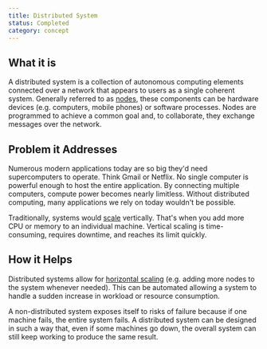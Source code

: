 ```yaml
---
title: Distributed System
status: Completed
category: concept
---
```


## What it is
A distributed system is a collection of autonomous computing elements connected over a network that appears to users as a single coherent system. Generally referred to as [nodes](https://github.com/cncf/glossary/blob/main/definitions/nodes.md), these components can be hardware devices (e.g. computers, mobile phones) or software processes. Nodes are programmed to achieve a common goal and, to collaborate, they exchange messages over the network. 

## Problem it Addresses
Numerous modern applications today are so big they'd need supercomputers to operate. Think Gmail or Netflix. No single computer is powerful enough to host the entire application. By connecting multiple computers, compute power becomes nearly limitless. Without distributed computing, many applications we rely on today wouldn't be possible. 

Traditionally, systems would [scale](https://github.com/cncf/glossary/blob/main/definitions/scalability.md) vertically. That's when you add more CPU or memory to an individual machine. Vertical scaling is time-consuming, requires downtime, and reaches its limit quickly. 

## How it Helps
Distributed systems allow for [horizontal scaling](https://github.com/cncf/glossary/blob/main/definitions/horizontal_scaling.md) (e.g. adding more nodes to the system whenever needed). This can be automated allowing a system to handle a sudden increase in workload or resource consumption. 

A non-distributed system exposes itself to risks of failure because if one machine fails, the entire system fails. A distributed system can be designed in such a way that, even if some machines go down, the overall system can still keep working to produce the same result.


